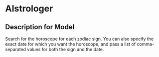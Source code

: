 # AIstrologer

## Description for Model

Search for the horoscope for each zodiac sign. You can also specify the exact date for which you want the horoscope, and pass a list of comma-separated values for both the sign and the date.

